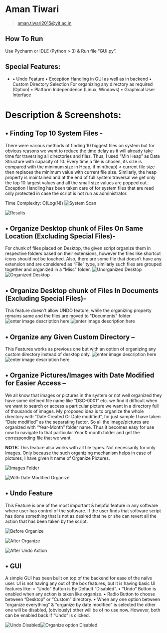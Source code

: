 ﻿# Aman Tiwari

> aman.tiwari2015@vit.ac.in

## How To Run

Use Pycharm or IDLE (Python > 3) & Run file “GUI.py”.


## Special Features:

 - •	Undo Feature 
•	Exception Handling in GUI as well as in backend
•	Custom Directory Selection For organizing any directory as required 	 (Option)
•	Platform Independence (Linux, Windows)
•	Graphical User Interface


# Description & Screenshots:

## •	Finding Top 10 System Files - 

There were various methods of finding 10 biggest files on system but for obvious reasons we want to reduce the time delay as it will already take time for traversing all directories and files. Thus, I used “Min Heap” as Data Structure with capacity of 10. Every time a file is chosen, its size is compared with the minimum size in Heap, if min(heap) < current file size then replaces the minimum value with current file size. Similarly, the heap property is maintained and at the end of full system traversal we get only the top 10 largest values and all the small size values are popped out.
Exception Handling has been taken care of for system files that are read only protected in case the script is not run as administrator. 

Time Complexity: O(Log(N))
![System Scan](https://raw.githubusercontent.com/tiwari85aman/AssignmentOrganizer/master/Images/d.PNG)

![Results](https://raw.githubusercontent.com/tiwari85aman/AssignmentOrganizer/master/Images/2.png)
## •	Organize Desktop chunk of Files On Same Location (Excluding Special Files)-

For chunk of files placed on Desktop, the given script organize them in respective folders based on their extensions, however the files like shortcut icons should not be touched.
Also, there are some file that doesn’t have any extension and are considered as “File” type, similarly such files are grouped together and organized in a “Misc” folder.
![Unorganized Desktop](https://raw.githubusercontent.com/tiwari85aman/AssignmentOrganizer/master/Images/g.JPG)
![Organized Desktop](https://raw.githubusercontent.com/tiwari85aman/AssignmentOrganizer/master/Images/h.JPG)
## •	Organize Desktop chunk of Files In Documents (Excluding Special Files)-
This feature doesn't allow UNDO feature, while the organizing property remains same and the files are moved to "Documents" folder
![enter image description here](https://raw.githubusercontent.com/tiwari85aman/AssignmentOrganizer/master/Images/desktop.PNG)
![enter image description here](https://raw.githubusercontent.com/tiwari85aman/AssignmentOrganizer/master/Images/documents.PNG)
## •	Organize any Given Custom Directory –

This Features works as previous one but with an option of organizing any custom directory instead of desktop only.
![enter image description here](https://raw.githubusercontent.com/tiwari85aman/AssignmentOrganizer/master/Images/a.PNG)
![enter image description here](https://raw.githubusercontent.com/tiwari85aman/AssignmentOrganizer/master/Images/b.PNG)
## •	Organize Pictures/Images with Date Modified for Easier Access –

We all know that images or pictures in the system or not well organized they have some defined file name like “DSC-0001” etc. we find it difficult when we want to search or access a particular picture we want in a directory full of thousands of images.
My proposed idea is to organize the whole directory with “Date Created Or Date modified”, for just sample I have taken “Date modified” as the separating factor. So all the image/pictures are organized with “Year-Month” folder name. Thus it becomes easy for use now to navigate to that particular Year & month folder and get the corresponding file that we want.

**NOTE:**  This feature also works with all file types. Not necessarily for only Images. Only because the such organizing mechanism helps in case of pictures, I have given it name of Organize Pictures.

![Images Folder](https://raw.githubusercontent.com/tiwari85aman/AssignmentOrganizer/master/Images/5.png)

![With Date Modified Organize](https://raw.githubusercontent.com/tiwari85aman/AssignmentOrganizer/master/Images/7.png)
## •	Undo Feature

This Feature is one of the most important & helpful feature in any software where user has control of the software. If the user finds that software script has done something that is not as desired that he or she can revert all the action that has been taken by the script.

![Before Organize](https://raw.githubusercontent.com/tiwari85aman/AssignmentOrganizer/master/Images/8.png)

![After Organize](https://raw.githubusercontent.com/tiwari85aman/AssignmentOrganizer/master/Images/9.png)

![After Undo Action](https://raw.githubusercontent.com/tiwari85aman/AssignmentOrganizer/master/Images/10.png)
## •	GUI

A simple GUI has been built on top of the backend for ease of the naïve user. UI is not having any out of the box features, but it is having basic UI features like:
•	“Undo” Button is By Default “Disabled”.
•	“Undo” Button is enabled when any action is taken like organize.
•	Radio Button to choose between “Desktop” or “Custom” directory.
•	When any one option between “organize everything” & “organize by date modified” is selected the other one will be disabled, (obviously) other will be of no use now. However, both can be enabled back if “Undo” is clicked.

![Undo Disabled](https://raw.githubusercontent.com/tiwari85aman/AssignmentOrganizer/master/Images/d.PNG)![Organize option Disabled](https://raw.githubusercontent.com/tiwari85aman/AssignmentOrganizer/master/Images/f.JPG)
